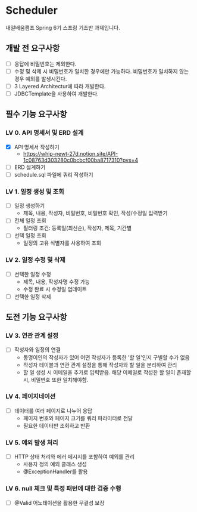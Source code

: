 # Scheduler
 내일배움캠프 Spring 6기 스프링 기초반 과제입니다.
## 개발 전 요구사항
- [ ] 응답에 비밀번호는 제외한다.
- [ ] 수정 및 삭제 시 비밀번호가 일치한 경우에만 가능하다. 비밀번호가 일치하지 않는 경우 예외를 발생시킨다.
- [ ] 3 Layered Architectur에 따라 개발한다.
- [ ] JDBCTemplate을 사용하여 개발한다.

## 필수 기능 요구사항
### LV 0. API 명세서 및 ERD 설계
- [x] API 명세서 작성하기
  - https://whip-newt-27d.notion.site/API-1c08763d303280c0bcbcf00ba8717310?pvs=4
- [ ] ERD 설계하기
- [ ] schedule.sql 파일에 쿼리 작성하기
### LV 1. 일정 생성 및 조회
- [ ] 일정 생성하기
  - 제목, 내용, 작성자, 비밀번호, 비밀번호 확인, 작성/수정일 입력받기
- [ ] 전체 일정 조회
  - 필터링 조건: 등록일(최신순), 작성자, 제목, 기간별
- [ ] 선택 일정 조회
  - 일정의 고유 식별자를 사용하여 조회
### LV 2. 일정 수정 및 삭제
- [ ] 선택한 일정 수정
  - 제목, 내용, 작성자명 수정 가능
  - 수정 완료 시 수정일 업데이트
- [ ] 선택한 일정 삭제

## 도전 기능 요구사항
### LV 3. 연관 관계 설정
- [ ] 작성자와 일정의 연결
  - 동명이인의 작성자가 있어 어떤 작성자가 등록한 '할 일'인지 구별할 수가 없음
  - 작성자 테이블과 연관 관계 설정을 통해 작성자와 할 일을 분리하여 관리
  - 할 일 생성 시 이메일을 추가로 입력받음. 해당 이메일로 작성한 할 일이 존재할 시, 비밀번호 또한 일치해야함. 
### LV 4. 페이지네이션
- [ ] 데이터를 여러 페이지로 나누어 응답
  - 페이지 번호와 페이지 크기를 쿼리 파라미터로 전달
  - 필요한 데이터만 조회하고 반환
### LV 5. 예외 발생 처리
- [ ] HTTP 상태 처리와 에러 메시지를 포함하여 예외를 관리
  - 사용자 정의 예외 클래스 생성
  - @ExceptionHandler를 활용
### LV 6. null 체크 및 특정 패턴에 대한 검증 수행
- [ ] @Valid 어노테이션을 활용한 무결성 보장